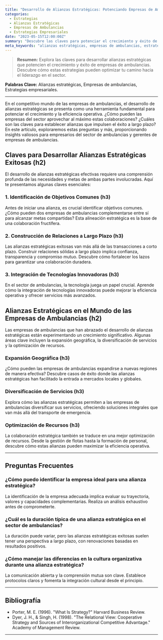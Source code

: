 ```yaml
---
title: "Desarrollo de Alianzas Estratégicas: Potenciando Empresas de Ambulancias"
categories:
  - Estrategias
  - Alianzas Estratégicas
  - Empresas de Ambulancias
  - Estrategias Empresariales
date: "2023-05-15T12:00:00Z"
summary: "Descubre las claves para potenciar el crecimiento y éxito de empresas de ambulancias a través del desarrollo de alianzas estratégicas efectivas. ¡Optimiza tu camino hacia el liderazgo en el sector!"
meta_keywords: "alianzas estratégicas, empresas de ambulancias, estrategias empresariales"
---
```


> **Resumen:** Explora las claves para desarrollar alianzas estratégicas que potencien el crecimiento y éxito de empresas de ambulancias. Descubre cómo estas estrategias pueden optimizar tu camino hacia el liderazgo en el sector.

**Palabras Clave:** Alianzas estratégicas, Empresas de ambulancias, Estrategias empresariales.

---

En el competitivo mundo de las empresas de ambulancias, el desarrollo de alianzas estratégicas se presenta como una herramienta fundamental para potenciar el crecimiento y la eficiencia operativa. ¿Cómo pueden las empresas del sector aprovechar al máximo estas colaboraciones? ¿Cuáles son las claves para establecer alianzas que impulsen el éxito a largo plazo? En este artículo, exploraremos estas preguntas y más, proporcionando insights valiosos para empresarios del sector de ambulancias y gerentes de empresas de ambulancias.

## Claves para Desarrollar Alianzas Estratégicas Exitosas (h2)

El desarrollo de alianzas estratégicas efectivas requiere una comprensión profunda de las necesidades y metas de ambas partes involucradas. Aquí te presentamos algunas claves esenciales:

### 1. Identificación de Objetivos Comunes (h3)

Antes de iniciar una alianza, es crucial identificar objetivos comunes. ¿Cómo pueden dos empresas de ambulancias complementarse entre sí para alcanzar metas compartidas? Esta alineación estratégica es la base de una colaboración fructífera.

### 2. Construcción de Relaciones a Largo Plazo (h3)

Las alianzas estratégicas exitosas van más allá de las transacciones a corto plazo. Construir relaciones sólidas a largo plazo implica confianza, transparencia y compromiso mutuo. Descubre cómo fortalecer los lazos para garantizar una colaboración duradera.

### 3. Integración de Tecnologías Innovadoras (h3)

En el sector de ambulancias, la tecnología juega un papel crucial. Aprende cómo la integración de tecnologías innovadoras puede mejorar la eficiencia operativa y ofrecer servicios más avanzados.

## Alianzas Estratégicas en el Mundo de las Empresas de Ambulancias (h2)

Las empresas de ambulancias que han abrazado el desarrollo de alianzas estratégicas están experimentando un crecimiento significativo. Algunas áreas clave incluyen la expansión geográfica, la diversificación de servicios y la optimización de recursos.

### Expansión Geográfica (h3)

¿Cómo pueden las empresas de ambulancias expandirse a nuevas regiones de manera efectiva? Descubre casos de éxito donde las alianzas estratégicas han facilitado la entrada a mercados locales y globales.

### Diversificación de Servicios (h3)

Explora cómo las alianzas estratégicas permiten a las empresas de ambulancias diversificar sus servicios, ofreciendo soluciones integrales que van más allá del transporte de emergencia.

### Optimización de Recursos (h3)

La colaboración estratégica también se traduce en una mejor optimización de recursos. Desde la gestión de flotas hasta la formación de personal, descubre cómo estas alianzas pueden maximizar la eficiencia operativa.

---

## Preguntas Frecuentes

### ¿Cómo puedo identificar la empresa ideal para una alianza estratégica?
La identificación de la empresa adecuada implica evaluar su trayectoria, valores y capacidades complementarias. Realiza un análisis exhaustivo antes de comprometerte.

### ¿Cuál es la duración típica de una alianza estratégica en el sector de ambulancias?
La duración puede variar, pero las alianzas estratégicas exitosas suelen tener una perspectiva a largo plazo, con renovaciones basadas en resultados positivos.

### ¿Cómo manejar las diferencias en la cultura organizativa durante una alianza estratégica?
La comunicación abierta y la comprensión mutua son clave. Establece protocolos claros y fomenta la integración cultural desde el principio.

---

## Bibliografía

- Porter, M. E. (1996). "What Is Strategy?" Harvard Business Review.
- Dyer, J. H., & Singh, H. (1998). "The Relational View: Cooperative Strategy and Sources of Interorganizational Competitive Advantage." Academy of Management Review.

---
